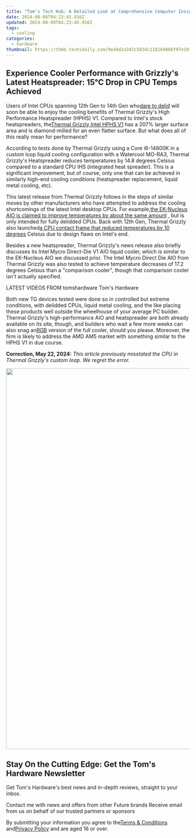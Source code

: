 ```yaml
---
title: "Tom's Tech Hub: A Detailed Look at Comprehensive Computer Insights"
date: 2024-08-08T04:23:45.916Z
updated: 2024-08-09T04:23:45.916Z
tags:
  - cooling
categories:
  - hardware
thumbnail: https://thmb.techidaily.com/9ed4d2a342c503dc1182b48b6f97e1914eb836100fe0df4621fadbbe35959f4b.jpg
---
```


## Experience Cooler Performance with Grizzly's Latest Heatspreader: 15°C Drop in CPU Temps Achieved

Users of Intel CPUs spanning 12th Gen to 14th Gen who[dare to delid](https://www.tomshardware.com/news/how-to-delid-your-processor,38720.html) will soon be able to enjoy the cooling benefits of Thermal Grizzly's High Performance Heatspreader (HPHS) V1\. Compared to Intel's stock heatspreaders, the[Thermal Grizzly Intel HPHS V1](https://www.thermal-grizzly.com/blog/neue-produkte-heatspreader-mycro-direct-die-fuer-intel-cpus) has a 207% larger surface area and is diamond-milled for an even flatter surface. But what does all of this really mean for performance?

 According to tests done by Thermal Grizzly using a Core i6-14600K in a custom loop liquid cooling configuration with a Watercool MO-RA3, Thermal Grizzly's Heatspreader reduces temperatures by 14.8 degrees Celsius compared to a standard CPU IHS (integrated heat spreader). This is a significant improvement, but of course, only one that can be achieved in similarly high-end cooling conditions (heatspreader replacement, liquid metal cooling, etc).

 This latest release from Thermal Grizzly follows in the steps of similar moves by other manufacturers who have attempted to address the cooling shortcomings of the latest Intel desktop CPUs. For example,[the EK-Nucleus AIO is claimed to improve temperatures by about the same amount](https://www.tomshardware.com/pc-components/cooling/ek-direct-die-aio-cpu-cooler-yields-impressive-results-13900ks-temperatures-can-be-20-degrees-better-than-stock) , but is only intended for fully delidded CPUs. Back with 12th Gen, Thermal Grizzly also launched[a CPU contact frame that reduced temperatures by 10 degrees](https://www.tomshardware.com/news/thermal-grizzlys-contact-frame-reduces-alder-lake-temps-by-10-degrees-celsius) Celsius due to design flaws on Intel's end.

 Besides a new heatspreader, Thermal Grizzly's news release also briefly discusses its Intel Mycro Direct-Die V1 AIO liquid cooler, which is similar to the EK-Nucleus AIO we discussed prior. The Intel Mycro Direct Die AIO from Thermal Grizzly was also tested to achieve temperature decreases of 17.2 degrees Celsius than a "comparison cooler", though that comparison cooler isn't actually specified.

 LATEST VIDEOS FROM tomshardware Tom's Hardware

 Both new TG devices tested were done so in controlled but extreme conditions, with delidded CPUs, liquid metal cooling, and the like placing these products well outside the wheelhouse of your average PC builder. Thermal Grizzly's high-performance AIO and heatspreader are both already available on its site, though, and builders who wait a few more weeks can also snag an[RGB](https://www.tomshardware.com/features/mini-itx-rgb-pc-build) version of the full cooler, should you please. Moreover, the firm is likely to address the AMD AM5 market with something similar to the HPHS V1 in due course.
  
**Correction, May 22, 2024:**   _This article previously misstated the CPU in Thermal Grizzly's custom loop. We regret the error._

<!-- affiliate ads begin -->
<a href="https://tokenmetrics.sjv.io/c/5597632/1864921/20702" target="_top" id="1864921"><img src="//a.impactradius-go.com/display-ad/20702-1864921" border="0" alt="" width="1251" height="1042"/></a>
<!-- affiliate ads end -->
## Stay On the Cutting Edge: Get the Tom's Hardware Newsletter

 Get Tom's Hardware's best news and in-depth reviews, straight to your inbox.

 Contact me with news and offers from other Future brands  Receive email from us on behalf of our trusted partners or sponsors

 By submitting your information you agree to the[Terms & Conditions](https://futureplc.com/terms-conditions/) and[Privacy Policy](https://futureplc.com/privacy-policy/) and are aged 16 or over.


<ins class="adsbygoogle"
     style="display:block"
     data-ad-format="autorelaxed"
     data-ad-client="ca-pub-7571918770474297"
     data-ad-slot="1223367746"></ins>



<ins class="adsbygoogle"
     style="display:block"
     data-ad-client="ca-pub-7571918770474297"
     data-ad-slot="8358498916"
     data-ad-format="auto"
     data-full-width-responsive="true"></ins>
